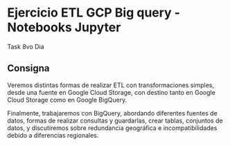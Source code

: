 # Ejercicio ETL GCP Big query - Notebooks Jupyter

Task 8vo Dia

## Consigna

Veremos distintas formas de realizar ETL con transformaciones simples, desde una fuente en Google Cloud Storage, con destino tanto en Google Cloud Storage como en Google BigQuery.

Finalmente, trabajaremos con BigQuery, abordando diferentes fuentes de datos, formas de realizar consultas y guardarlas, crear tablas, conjuntos de datos, y discutiremos sobre redundancia geográfica e incompatibilidades debido a diferencias regionales.
 
